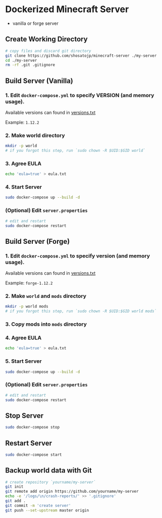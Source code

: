 # Dockerized Minecraft Server

* vanilla or forge server

## Create Working Directory

```sh
# copy files and discard git directory
git clone https://github.com/shosatojp/minecraft-server ./my-server
cd ./my-server
rm -rf .git .gitignore
```

## Build Server (Vanilla)

### 1. Edit `docker-compose.yml` to specify **VERSION** (and memory usage).

Available versions can found in [versions.txt](./versions.txt)

Example: `1.12.2`

### 2. Make world directory

```sh
mkdir -p world
# if you forgot this step, run `sudo chown -R $UID:$GID world`
```

### 3. Agree EULA

```sh
echo 'eula=true' > eula.txt
```

### 4. Start Server

```sh
sudo docker-compose up --build -d
```

### (Optional) Edit `server.properties`

```sh
# edit and restart
sudo docker-compose restart
```

## Build Server (Forge)

### 1. Edit `docker-compose.yml` to specify **version** (and memory usage).

Available versions can found in [versions.txt](./versions.txt)

Example: 
`forge-1.12.2`

### 2. Make `world` and `mods` directory

```sh
mkdir -p world mods
# if you forgot this step, run `sudo chown -R $UID:$GID world mods`
```


### 3. Copy mods into `mods` directory

### 4. Agree EULA

```sh
echo 'eula=true' > eula.txt
```

### 5. Start Server

```sh
sudo docker-compose up --build -d
```

### (Optional) Edit `server.properties`

```sh
# edit and restart
sudo docker-compose restart
```

## Stop Server

```sh
sudo docker-compose stop
```

## Restart Server

```sh
sudo docker-compose start
```

## Backup world data with Git

```sh
# create repository `yourname/my-server`
git init
git remote add origin https://github.com/yourname/my-server
echo -e '/logs/\n/crash-reports/' >> '.gitignore'
git add .
git commit -m 'create server'
git push --set-upstream master origin
```